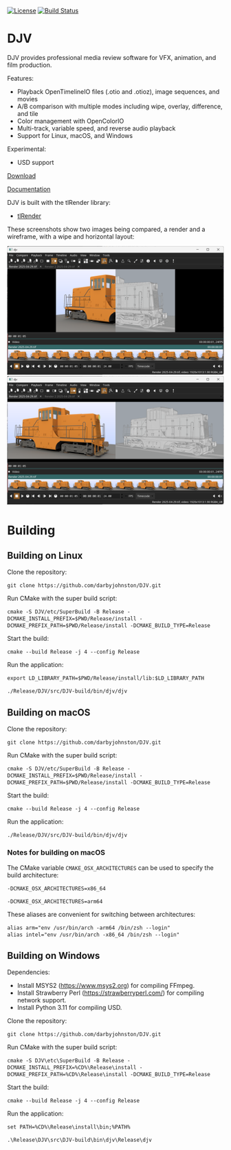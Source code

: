 [![License](https://img.shields.io/badge/License-BSD%203--Clause-blue.svg)](https://opensource.org/licenses/BSD-3-Clause)
[![Build Status](https://github.com/darbyjohnston/DJV/actions/workflows/ci-workflow.yml/badge.svg)](https://github.com/darbyjohnston/DJV/actions/workflows/ci-workflow.yml)

DJV
===
DJV provides professional media review software for VFX, animation, and film production.

Features:
* Playback OpenTimelineIO files (.otio and .otioz), image sequences, and movies
* A/B comparison with multiple modes including wipe, overlay, difference, and tile
* Color management with OpenColorIO
* Multi-track, variable speed, and reverse audio playback
* Support for Linux, macOS, and Windows

Experimental:
* USD support

[Download](https://darbyjohnston.github.io/DJV/index.html)

[Documentation](https://darbyjohnston.github.io/DJV/index.html)

DJV is built with the tlRender library:
* [tlRender](https://github.com/darbyjohnston/tlRender)

These screenshots show two images being compared, a render and a wireframe,
with a wipe and horizontal layout:

![Screenshot](etc/Images/djv_screenshot1.png)
![Screenshot](etc/Images/djv_screenshot2.png)


Building
========

## Building on Linux

Clone the repository:
```
git clone https://github.com/darbyjohnston/DJV.git
```
Run CMake with the super build script:
```
cmake -S DJV/etc/SuperBuild -B Release -DCMAKE_INSTALL_PREFIX=$PWD/Release/install -DCMAKE_PREFIX_PATH=$PWD/Release/install -DCMAKE_BUILD_TYPE=Release
```
Start the build:
```
cmake --build Release -j 4 --config Release
```
Run the application:
```
export LD_LIBRARY_PATH=$PWD/Release/install/lib:$LD_LIBRARY_PATH
```
```
./Release/DJV/src/DJV-build/bin/djv/djv
```


## Building on macOS

Clone the repository:
```
git clone https://github.com/darbyjohnston/DJV.git
```
Run CMake with the super build script:
```
cmake -S DJV/etc/SuperBuild -B Release -DCMAKE_INSTALL_PREFIX=$PWD/Release/install -DCMAKE_PREFIX_PATH=$PWD/Release/install -DCMAKE_BUILD_TYPE=Release
```
Start the build:
```
cmake --build Release -j 4 --config Release
```
Run the application:
```
./Release/DJV/src/DJV-build/bin/djv/djv
```

### Notes for building on macOS

The CMake variable `CMAKE_OSX_ARCHITECTURES` can be used to specify the build
architecture:
```
-DCMAKE_OSX_ARCHITECTURES=x86_64
```
```
-DCMAKE_OSX_ARCHITECTURES=arm64
```

These aliases are convenient for switching between architectures:
```
alias arm="env /usr/bin/arch -arm64 /bin/zsh --login"
alias intel="env /usr/bin/arch -x86_64 /bin/zsh --login"
```


## Building on Windows

Dependencies:
* Install MSYS2 (https://www.msys2.org) for compiling FFmpeg.
* Install Strawberry Perl (https://strawberryperl.com/) for compiling network support.
* Install Python 3.11 for compiling USD.

Clone the repository:
```
git clone https://github.com/darbyjohnston/DJV.git
```
Run CMake with the super build script:
```
cmake -S DJV\etc\SuperBuild -B Release -DCMAKE_INSTALL_PREFIX=%CD%\Release\install -DCMAKE_PREFIX_PATH=%CD%\Release\install -DCMAKE_BUILD_TYPE=Release
```
Start the build:
```
cmake --build Release -j 4 --config Release
```
Run the application:
```
set PATH=%CD%\Release\install\bin;%PATH%
```
```
.\Release\DJV\src\DJV-build\bin\djv\Release\djv
```

